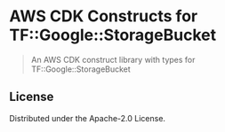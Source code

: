 # AWS CDK Constructs for TF::Google::StorageBucket

> An AWS CDK construct library with types for TF::Google::StorageBucket

## License

Distributed under the Apache-2.0 License.
